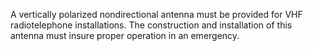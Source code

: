 A vertically polarized nondirectional antenna must be provided for VHF radiotelephone installations. The construction and installation of this antenna must insure proper operation in an emergency.

